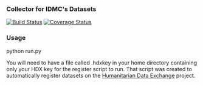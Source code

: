 ### Collector for IDMC's Datasets
[![Build Status](https://travis-ci.org/OCHA-DAP/hdxscraper-idmc.svg?branch=master&ts=1)](https://travis-ci.org/OCHA-DAP/hdxscraper-idmc) [![Coverage Status](https://coveralls.io/repos/github/OCHA-DAP/hdxscraper-idmc/badge.svg?branch=master&ts=1)](https://coveralls.io/github/OCHA-DAP/hdxscraper-idmc?branch=master)

### Usage
python run.py

You will need to have a file called .hdxkey in your home directory containing only your HDX key for the register script to run. That script was created to automatically register datasets on the [Humanitarian Data Exchange](http://data.humdata.org/) project.
